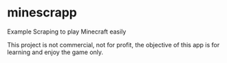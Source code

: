 minescrapp
==========

Example Scraping to play Minecraft easily

This project is not commercial, not for profit, the objective of this app is for learning and enjoy the game only.
